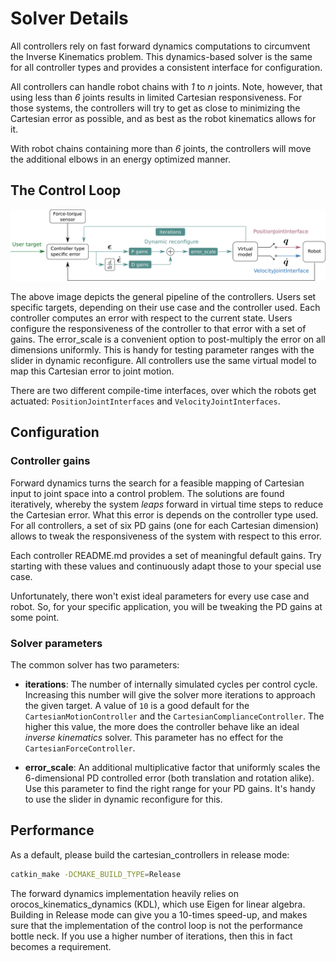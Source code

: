 # Solver Details

All controllers rely on fast forward dynamics computations to circumvent the Inverse Kinematics problem.
This dynamics-based solver is the same for all controller types and provides a consistent interface for configuration.

All controllers can handle robot chains with *1* to *n* joints.
Note, however, that using less than *6* joints results in limited Cartesian responsiveness.
For those systems, the controllers will try to get as close to minimizing the
Cartesian error as possible, and as best as the robot kinematics allows for it.

With robot chains containing more than *6* joints, the controllers will move
the additional elbows in an energy optimized manner.

## The Control Loop
![The control loop](../images/Control_Loop.png)

The above image depicts the general pipeline of the controllers.
Users set specific targets, depending on their use case and the controller used.
Each controller computes an error with respect to the current state.
Users configure the responsiveness of the controller to that error with a set of gains.
The error_scale is a convenient option to post-multiply the error on all dimensions uniformly.
This is handy for testing parameter ranges with the slider in dynamic reconfigure.
All controllers use the same virtual model to map this Cartesian error to joint motion.

There are two different compile-time interfaces, over which the robots get actuated: `PositionJointInterfaces` and `VelocityJointInterfaces`.

## Configuration
### Controller gains
Forward dynamics turns the search for a feasible mapping of Cartesian input to joint space into a control problem.
The solutions are found iteratively, whereby the system *leaps* forward in virtual time steps to reduce the Cartesian error.
What this error is depends on the controller type used.
For all controllers, a set of six PD gains (one for each Cartesian dimension)
allows to tweak the responsiveness of the system with respect to this error.

Each controller README.md provides a set of meaningful default gains.
Try starting with these values and continuously adapt those to your special use case.

Unfortunately, there won't exist ideal parameters for every use case and robot.
So, for your specific application, you will be tweaking the PD gains at some point.

### Solver parameters
The common solver has two parameters:
* **iterations**: The number of internally simulated cycles per control cycle.
  Increasing this number will give the solver more iterations to approach the given target.
  A value of `10` is a good default for the `CartesianMotionController` and the `CartesianComplianceController`.
  The higher this value, the more does the controller behave like an ideal *inverse kinematics* solver.
  This parameter has no effect for the `CartesianForceController`.

* **error_scale**: An additional multiplicative factor that uniformly scales the
  6-dimensional PD controlled error (both translation and rotation alike).
  Use this parameter to find the right range
  for your PD gains. It's handy to use the slider in dynamic reconfigure for this.

## Performance
As a default, please build the cartesian_controllers in release mode:

```bash
catkin_make -DCMAKE_BUILD_TYPE=Release
```
The forward dynamics implementation heavily relies on
orocos_kinematics_dynamics (KDL), which use Eigen for linear algebra.
Building in Release mode can give you a 10-times speed-up, and makes sure that
the implementation of the control loop is not the performance bottle neck.
If you use a higher number of iterations,
then this in fact becomes a requirement.

